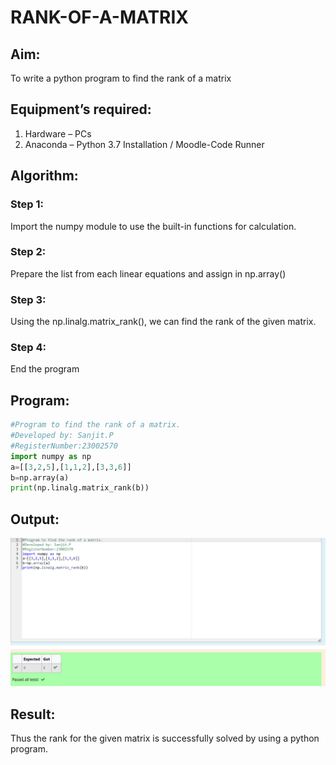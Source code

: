 # RANK-OF-A-MATRIX
## Aim:
To write a python program to find the rank of a matrix
## Equipment’s required:
1. 	Hardware – PCs
2. 	Anaconda – Python 3.7 Installation / Moodle-Code Runner
## Algorithm:
### Step 1: 
Import the numpy module to use the built-in functions for calculation.
### Step 2: 
Prepare the list from each linear equations and assign in np.array()
### Step 3: 
Using the np.linalg.matrix_rank(), we can find the rank of the given matrix.
### Step 4: 
End the program
## Program:
```python
#Program to find the rank of a matrix.
#Developed by: Sanjit.P
#RegisterNumber:23002570
import numpy as np
a=[[3,2,5],[1,1,2],[3,3,6]]
b=np.array(a)
print(np.linalg.matrix_rank(b))
```
## Output:
![output](exp2maths.png)
## Result:
Thus the rank for the given matrix is successfully solved by  using a python program.

